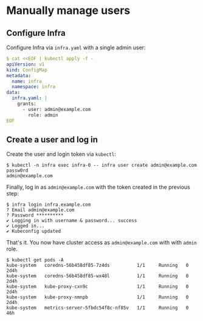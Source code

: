 # Manually manage users

## Configure Infra

Configure Infra via `infra.yaml` with a single admin user:

```yaml
$ cat <<EOF | kubectl apply -f -
apiVersion: v1
kind: ConfigMap
metadata:
  name: infra
  namespace: infra
data:
  infra.yaml: |
    grants:
      - user: admin@example.com
        role: admin
EOF
```

## Create a user and log in

Create the user and login token via `kubectl`:

```
$ kubectl -n infra exec infra-0 -- infra user create admin@example.com passw0rd
admin@example.com
```

Finally, log in as `admin@example.com` with the token created in the previous step:

```
$ infra login infra.example.com
? Email admin@example.com
? Password **********
✔ Logging in with username & password... success
✔ Logged in...
✔ Kubeconfig updated
```

That's it. You now have cluster access as `admin@example.com` with with `admin` role.

```
$ kubectl get pods -A
kube-system   coredns-56b458df85-7z4ds          1/1     Running   0          2d4h
kube-system   coredns-56b458df85-wx48l          1/1     Running   0          2d4h
kube-system   kube-proxy-cxn9c                  1/1     Running   0          2d4h
kube-system   kube-proxy-nmnpb                  1/1     Running   0          2d4h
kube-system   metrics-server-5fbdc54f8c-nf85v   1/1     Running   0          46h
```